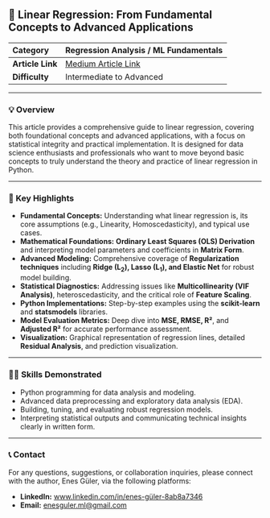 ## 🚀 Linear Regression: From Fundamental Concepts to Advanced Applications

| Category | Regression Analysis / ML Fundamentals |
| :--- | :--- |
| **Article Link** | [Medium Article Link](https://medium.com/@ml.enesguler/linear-regression-temel-kavramlardan-i%CC%87leri-seviye-uygulamalara-7c89c95091b3) |
| **Difficulty** | Intermediate to Advanced |

---

### 💡 Overview

This article provides a comprehensive guide to linear regression, covering both foundational concepts and advanced applications, with a focus on statistical integrity and practical implementation. It is designed for data science enthusiasts and professionals who want to move beyond basic concepts to truly understand the theory and practice of linear regression in Python.

---

### 🔑 Key Highlights

* **Fundamental Concepts:** Understanding what linear regression is, its core assumptions (e.g., Linearity, Homoscedasticity), and typical use cases.
* **Mathematical Foundations:** **Ordinary Least Squares (OLS) Derivation** and interpreting model parameters and coefficients in **Matrix Form**.
* **Advanced Modeling:** Comprehensive coverage of **Regularization techniques** including **Ridge ($\text{L}_2$), Lasso ($\text{L}_1$), and Elastic Net** for robust model building.
* **Statistical Diagnostics:** Addressing issues like **Multicollinearity (VIF Analysis)**, heteroscedasticity, and the critical role of **Feature Scaling**.
* **Python Implementations:** Step-by-step examples using the **scikit-learn** and **statsmodels** libraries.
* **Model Evaluation Metrics:** Deep dive into **MSE, RMSE, R²**, and **Adjusted R²** for accurate performance assessment.
* **Visualization:** Graphical representation of regression lines, detailed **Residual Analysis**, and prediction visualization.

---

### 🧑‍💻 Skills Demonstrated

* Python programming for data analysis and modeling.
* Advanced data preprocessing and exploratory data analysis (EDA).
* Building, tuning, and evaluating robust regression models.
* Interpreting statistical outputs and communicating technical insights clearly in written form.

---

### 📞 Contact

For any questions, suggestions, or collaboration inquiries, please connect with the author, Enes Güler, via the following platforms:

* **LinkedIn:** www.linkedin.com/in/enes-güler-8ab8a7346
* **Email:** enesguler.ml@gmail.com

